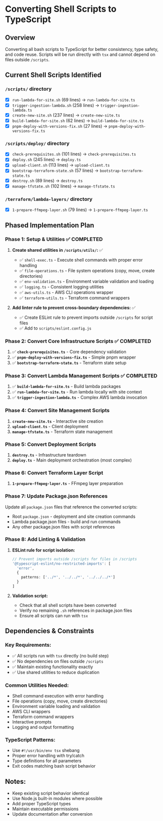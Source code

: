 # Converting Shell Scripts to TypeScript

## Overview
Converting all bash scripts to TypeScript for better consistency, type safety, and code reuse. Scripts will be run directly with `tsx` and cannot depend on files outside `/scripts`.

## Current Shell Scripts Identified

### `/scripts/` directory
- [x] `run-lambda-for-site.sh` (69 lines) → `run-lambda-for-site.ts`
- [x] `trigger-ingestion-lambda.sh` (258 lines) → `trigger-ingestion-lambda.ts`
- [x] `create-new-site.sh` (237 lines) → `create-new-site.ts`
- [x] `build-lambda-for-site.sh` (62 lines) → `build-lambda-for-site.ts`
- [x] `pnpm-deploy-with-versions-fix.sh` (27 lines) → `pnpm-deploy-with-versions-fix.ts`

### `/scripts/deploy/` directory
- [x] `check-prerequisites.sh` (101 lines) → `check-prerequisites.ts`
- [x] `deploy.sh` (245 lines) → `deploy.ts`
- [x] `upload-client.sh` (113 lines) → `upload-client.ts`
- [x] `bootstrap-terraform-state.sh` (57 lines) → `bootstrap-terraform-state.ts`
- [x] `destroy.sh` (89 lines) → `destroy.ts`
- [x] `manage-tfstate.sh` (102 lines) → `manage-tfstate.ts`

### `/terraform/lambda-layers/` directory
- [x] `1-prepare-ffmpeg-layer.sh` (79 lines) → `1-prepare-ffmpeg-layer.ts`

## Phased Implementation Plan

### Phase 1: Setup & Utilities ✅ COMPLETED
1. **Create shared utilities in `/scripts/utils/`:** ✅
   - ✅ `shell-exec.ts` - Execute shell commands with proper error handling
   - ✅ `file-operations.ts` - File system operations (copy, move, create directories)
   - ✅ `env-validation.ts` - Environment variable validation and loading
   - ✅ `logging.ts` - Consistent logging utilities
   - ✅ `aws-utils.ts` - AWS CLI operations wrapper
   - ✅ `terraform-utils.ts` - Terraform command wrappers

2. **Add linter rule to prevent cross-boundary dependencies:** ✅
   - ✅ Create ESLint rule to prevent imports outside `/scripts` for script files
   - ✅ Add to `scripts/eslint.config.js`

### Phase 2: Convert Core Infrastructure Scripts ✅ COMPLETED
1. ✅ **`check-prerequisites.ts`** - Core dependency validation
2. ✅ **`pnpm-deploy-with-versions-fix.ts`** - Simple pnpm wrapper  
3. ✅ **`bootstrap-terraform-state.ts`** - Terraform state setup

### Phase 3: Convert Lambda Management Scripts ✅ COMPLETED
1. ✅ **`build-lambda-for-site.ts`** - Build lambda packages
2. ✅ **`run-lambda-for-site.ts`** - Run lambda locally with site context
3. ✅ **`trigger-ingestion-lambda.ts`** - Complex AWS lambda invocation

### Phase 4: Convert Site Management Scripts
1. **`create-new-site.ts`** - Interactive site creation
2. **`upload-client.ts`** - Client deployment
3. **`manage-tfstate.ts`** - Terraform state management

### Phase 5: Convert Deployment Scripts
1. **`destroy.ts`** - Infrastructure teardown
2. **`deploy.ts`** - Main deployment orchestration (most complex)

### Phase 6: Convert Terraform Layer Script
1. **`1-prepare-ffmpeg-layer.ts`** - FFmpeg layer preparation

### Phase 7: Update Package.json References
Update all `package.json` files that reference the converted scripts:
- Root `package.json` - deployment and site creation commands
- Lambda package.json files - build and run commands
- Any other package.json files with script references

### Phase 8: Add Linting & Validation
1. **ESLint rule for script isolation:**
   ```typescript
   // Prevent imports outside /scripts for files in /scripts
   '@typescript-eslint/no-restricted-imports': [
     'error',
     {
       patterns: ['../*', '../../*', '../../../*']
     }
   ]
   ```

2. **Validation script:**
   - Check that all shell scripts have been converted
   - Verify no remaining `.sh` references in package.json files
   - Ensure all scripts can run with `tsx`

## Dependencies & Constraints

### Key Requirements:
- ✅ All scripts run with `tsx` directly (no build step)
- ✅ No dependencies on files outside `/scripts`
- ✅ Maintain existing functionality exactly
- ✅ Use shared utilities to reduce duplication

### Common Utilities Needed:
- Shell command execution with error handling
- File operations (copy, move, create directories)
- Environment variable loading and validation
- AWS CLI wrappers
- Terraform command wrappers
- Interactive prompts
- Logging and output formatting

### TypeScript Patterns:
- Use `#!/usr/bin/env tsx` shebang
- Proper error handling with try/catch
- Type definitions for all parameters
- Exit codes matching bash script behavior

## Notes:
- Keep existing script behavior identical
- Use Node.js built-in modules where possible
- Add proper TypeScript types
- Maintain executable permissions
- Update documentation after conversion